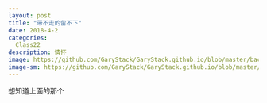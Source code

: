 ```yaml
---
layout: post
title: "带不走的留不下"
date: 2018-4-2
categories:
  Class22
description: 情怀
image: https://github.com/GaryStack/GaryStack.github.io/blob/master/background/%E6%98%9F%E7%A9%BA/timg.jpg?raw=true
image-sm: https://github.com/GaryStack/GaryStack.github.io/blob/master/background/%E6%98%9F%E7%A9%BA/timg.jpg?raw=true
---
```


想知道上面的那个

